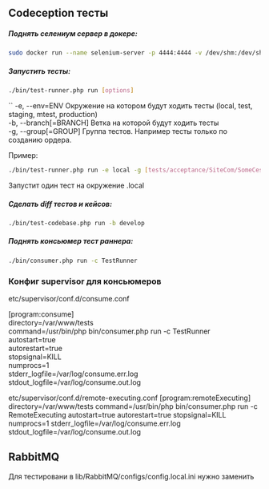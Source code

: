 
## Codeception тесты

##### Поднять селениум сервер в докере:
```bash
sudo docker run --name selenium-server -p 4444:4444 -v /dev/shm:/dev/shm -d -it --rm --network host  selenium/standalone-chrome
```

##### Запустить тесты:
```bash
./bin/test-runner.php run [options]
```
``
-e, --env=ENV          Окружение на котором будут ходить тесты (local, test, staging, mtest, production)  
-b, --branch[=BRANCH]  Ветка на которой будут ходить тесты  
-g, --group[=GROUP]    Группа тестов. Например тесты только по созданию ордера.  

Пример:
```bash
./bin/test-runner.php run -e local -g [tests/acceptance/SiteCom/SomeCest]
```
Запустит один тест на окружение .local


##### Сделать diff тестов и кейсов:
```bash
./bin/test-codebase.php run -b develop
```

##### Поднять консьюмер тест раннера:
```bash
./bin/consumer.php run -c TestRunner
```

### Конфиг supervisor для консьюмеров
etc/supervisor/conf.d/consume.conf

[program:consume]  
directory=/var/www/tests  
command=/usr/bin/php bin/consumer.php run -c TestRunner  
autostart=true  
autorestart=true  
stopsignal=KILL  
numprocs=1  
stderr_logfile=/var/log/consume.err.log  
stdout_logfile=/var/log/consume.out.log  

etc/supervisor/conf.d/remote-executing.conf
[program:remoteExecuting]
directory=/var/www/tests
command=/usr/bin/php bin/consumer.php run -c RemoteExecuting
autostart=true
autorestart=true
stopsignal=KILL
numprocs=1
stderr_logfile=/var/log/consume.err.log
stdout_logfile=/var/log/consume.out.log

## RabbitMQ

Для тестировани в lib/RabbitMQ/configs/config.local.ini нужно заменить  

